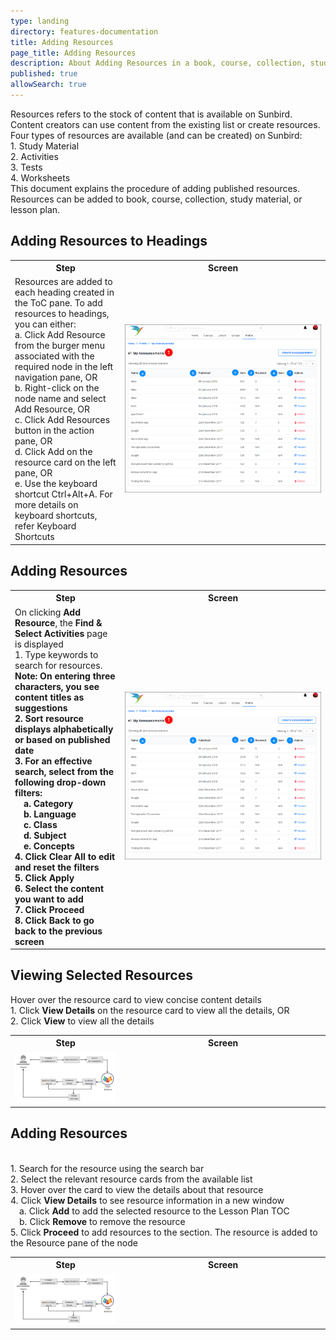 ```yaml
---
type: landing
directory: features-documentation
title: Adding Resources
page_title: Adding Resources
description: About Adding Resources in a book, course, collection, study material, and lesson plan 
published: true
allowSearch: true
---
```


Resources refers to the stock of content that is available on Sunbird. Content creators can use content from
the existing list or create resources.
Four types of resources are available (and can be created) on Sunbird:
<br>1. Study Material
<br>2. Activities
<br>3. Tests
<br>4. Worksheets
<br>This document explains the procedure of adding published resources. Resources can be added to book, course, collection, study material, or lesson plan.



## Adding Resources to Headings 

 <table>
  <tr>
    <th style="width:35%;">Step</th>
    <th style="width:65%;">Screen</th>
  </tr>
  <tr>
    <td>Resources are added to each heading created in the ToC pane. To add resources to headings, you can either:
    <br>a. Click Add Resource from the burger menu associated with the required node in the left navigation pane, OR
    <br>b. Right-click on the node name and select Add Resource, OR
    <br>c. Click Add Resources button in the action pane, OR
    <br>d. Click Add on the resource card on the left pane, OR
    <br>e. Use the keyboard shortcut Ctrl+Alt+A. For more details on keyboard shortcuts, refer Keyboard Shortcuts
   </td>
    <td><img src="pages/features-documentation/images/announcement/view_dashboard.png"></td>
  </tr>
  </table>
  
  ## Adding Resources
  
 <table>
  <tr>
    <th style="width:35%;">Step</th>
    <th style="width:65%;">Screen</th>
  </tr>
  <tr>
    <td>On clicking <b>Add Resource</b>, the <b>Find & Select Activities</b> page is displayed 
      <br>1. Type keywords to search for resources.
      <br><b>Note<b>: On entering three characters, you see content titles as suggestions
      <br>2. Sort resource displays alphabetically or based on published date
      <br>3. For an effective search, select from the following drop-down filters:
      <br>&emsp;a. <b>Category</b>
      <br>&emsp;b. <b>Language</b>
      <br>&emsp;c. <b>Class</b>
      <br>&emsp;d. <b>Subject</b>
      <br>&emsp;e. <b>Concepts</b>
      <br>4. Click <b>Clear All</b> to edit and reset the filters
      <br>5. Click <b>Apply</b>
      <br>6. Select the content you want to add
      <br>7. Click <b>Proceed</b>
      <br>8. Click <b>Back</b> to go back to the previous screen
     </td>
    <td><img src="pages/features-documentation/images/announcement/view_dashboard.png"></td>
  </tr>
  </table>
  
  ## Viewing Selected Resources
 
 <table>
  <tr>
    <th style="width:35%;">Step</th>
    <th style="width:65%;">Screen</th>
  </tr>
  <tr>Hover over the resource card to view concise content details
    <br>1. Click <b>View Details</b> on the resource card to view all the details, OR
    <br>2. Click <b>View</b> to view all the details
    </td>
    <td><img src="pages/features-documentation/images/announcement/workflow.png"></td>
    </table>
    
## Adding Resources
   <table>
  <tr>
    <th style="width:35%;">Step</th>
    <th style="width:65%;">Screen</th>
  </tr>  
  <tr><br>1. Search for the resource using the search bar
      <br>2. Select the relevant resource cards from the available list
      <br>3. Hover over the card to view the details about that resource
      <br>4. Click <b>View Details</b> to see resource information in a new window
       <br>&emsp;a. Click <b>Add</b> to add the selected resource to the Lesson Plan TOC
       <br>&emsp;b. Click <b>Remove</b> to remove the resource
      <br>5. Click <b>Proceed</b> to add resources to the section. The resource is added to the Resource pane of the node
    </td>
    <td><img src="pages/features-documentation/images/announcement/workflow.png"></td>
    </table>
